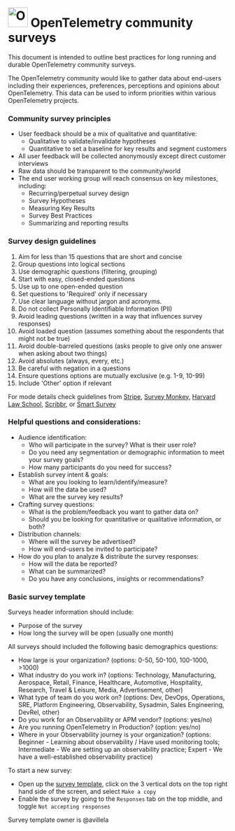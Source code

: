 # <img src="https://opentelemetry.io/img/logos/opentelemetry-logo-nav.png" alt="OpenTelemetry Icon" width="45" height=""> OpenTelemetry community surveys
This document is intended to outline best practices for long running and durable OpenTelemetry community surveys. 

The OpenTelemetry community would like to gather data about end-users including their experiences, preferences, perceptions and opinions about OpenTelemetry. This data can be used to inform priorities within various OpenTelemetry projects.

### Community survey principles
- User feedback should be a mix of qualitative and quantitative:
  - Qualitative to validate/invalidate hypotheses
  - Quantitative to set a baseline for key results and segment customers
- All user feedback will be collected anonymously except direct customer interviews
- Raw data should be transparent to the community/world
- The end user working group will reach consensus on key milestones, including:
  - Recurring/perpetual survey design
  - Survey Hypotheses
  - Measuring Key Results
  - Survey Best Practices
  - Summarizing and reporting results

### Survey design guidelines

1. Aim for less than 15 questions that are short and concise
2. Group questions into logical sections
3. Use demographic questions (filtering, grouping)
4. Start with easy, closed-ended questions
5. Use up to one open-ended question
6. Set questions to 'Required' only if necessary
7. Use clear language without jargon and acronyms.
8. Do not collect Personally Identifiable Information (PII)
9. Avoid leading questions (written in a way that influences survey responses)
10. Avoid loaded question (assumes something about the respondents that might not be true)
11. Avoid double-barreled questions (asks people to give only one answer when asking about two things) 
12. Avoid absolutes (always, every, etc.)
13. Be careful with negation in a questions
14. Ensure questions options are mutually exclusive (e.g. 1-9, 10-99)
15. Include 'Other' option if relevant

For mode details check guidelines from [Stripe](ttps://stripe.com/en-cz/guides/atlas/survey-design-principles), [Survey Monkey](https://www.surveymonkey.com/learn/survey-best-practices/?), [Harvard Law School](https://hnmcp.law.harvard.edu/wp-content/uploads/2012/02/Arevik-Avedian-Survey-Design-PowerPoint.pdf), [Scribbr](https://www.scribbr.com/methodology/survey-research/), or [Smart Survey](https://www.smartsurvey.co.uk/survey-questions/types)

### Helpful questions and considerations: 

- Audience identification: 
   - Who will participate in the survey? What is their user role?
  - Do you need any segmentation or demographic information to meet your survey goals?
  - How many participants do you need for success? 
- Establish survey intent & goals:
  - What are you looking to learn/identify/measure?
  - How will the data be used?
  - What are the survey key results?
- Crafting survey questions: 
  - What is the problem/feedback you want to gather data on?
  - Should you be looking for quantitative or qualitative information, or both?
- Distribution channels: 
  - Where will the survey be advertised?
  - How will end-users be invited to participate? 
- How do you plan to analyze & distribute the survey responses: 
  - How will the data be reported? 
  - What can be summarized? 
  - Do you have any conclusions, insights or recommendations?

### Basic survey template

Surveys header information should include:

* Purpose of the survey
* How long the survey will be open (usually one month)

All surveys should included the following basic demographics questions:

- How large is your organization? (options: 0-50, 50-100, 100-1000, >1000)
- What industry do you work in? (options: Technology, Manufacturing, Aerospace, Retail, Finance, Healthcare, Automotive, Hospitality, Research, Travel & Leisure, Media, Advertisement, other)
- What type of team do you work on? (options: Dev, DevOps, Operations, SRE, Platform Engineering, Observability, Sysadmin, Sales Engineering, DevRel, other)
- Do you work for an Observability or APM vendor? (options: yes/no)
- Are you running OpenTelemetry in Production? (option: yes/no)
- Where in your Observability journey is your organization? (options: Beginner - Learning about observability / Have used monitoring tools; Intermediate - We are setting up an observability practice; Expert - We have a well-established observability practice)

To start a new survey:
* Open up the [survey template](https://docs.google.com/forms/d/1NsOBVcajq3tm4wDrZTt-5bEG5pR3YfK2yccFGVqVzWI/edit), click on the 3 vertical dots on the top right hand side of the screen, and select `Make a copy`
* Enable the survey by going to the `Responses` tab on the top middle, and toggle `Not accepting responses`

Survey template owner is @avillela